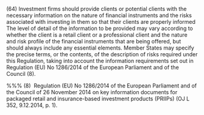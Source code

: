 (64) Investment firms should provide clients or potential clients with the necessary information on the nature of financial instruments and the risks associated with investing in them so that their clients are properly informed The level of detail of the information to be provided may vary according to whether the client is a retail client or a professional client and the nature and risk profile of the financial instruments that are being offered, but should always include any essential elements. Member States may specify the precise terms, or the contents, of the description of risks required under this Regulation, taking into account the information requirements set out in Regulation (EU) No 1286/2014 of the European Parliament and of the Council (8).

%%% (8)  Regulation (EU) No 1286/2014 of the European Parliament and of the Council of 26 November 2014 on key information documents for packaged retail and insurance-based investment products (PRIIPs) (OJ L 352, 9.12.2014, p. 1).